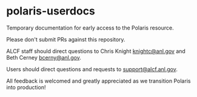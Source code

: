 # polaris-userdocs
Temporary documentation for early access to the Polaris resource.

Please don't submit PRs against this repository.

ALCF staff should direct questions to Chris Knight <knightc@anl.gov> and Beth Cerney <bcerny@anl.gov>.

Users should direct questions and requests to <support@alcf.anl.gov>.

All feedback is welcomed and greatly appreciated as we transition Polaris into production!

